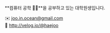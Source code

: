 **컴퓨터 공학 👩‍💻**을 공부하고 있는 대학원생입니다.  


✉️ joo.in.ocean@gmail.com  
🔗 http://velog.io/@haejoo


<!--
**HyeOn-62/HyeOn-62** is a ✨ _special_ ✨ repository because its `README.md` (this file) appears on your GitHub profile.

Here are some ideas to get you started:

- 🔭 I’m currently working on ...
- 🌱 I’m currently learning ...
- 👯 I’m looking to collaborate on ...
- 🤔 I’m looking for help with ...
- 💬 Ask me about ...
- 📫 How to reach me: ...
- 😄 Pronouns: ...
- ⚡ Fun fact: ...
-->
